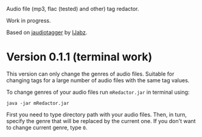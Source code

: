 Audio file (mp3, flac (tested) and other) tag redactor.

Work in progress.

Based on [jaudiotagger](https://bitbucket.org/ijabz/jaudiotagger/)
by [IJabz](https://bitbucket.org/ijabz/).

# Version 0.1.1 (terminal work)
This version can only change the genres of audio files.
Suitable for changing tags for a large number of audio files with the same tag values.



To change genres of your audio files run ```mRedactor.jar``` in terminal using:

```
java -jar mRedactor.jar
```

First you need to type directory path
with your audio files. Then, in turn, specify the genre that will be replaced by the current one.
If you don't want to change current genre, type ```0```.
